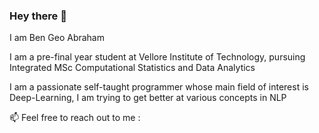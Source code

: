 ### Hey there 👋
 
I am Ben Geo Abraham

I am a pre-final year student at Vellore Institute of Technology, pursuing  Integrated MSc Computational Statistics and Data Analytics

I am a passionate self-taught programmer whose main field of interest is Deep-Learning, I am trying to get better at various concepts in NLP

📫 Feel free to reach out to me :

<!--
- 🔭 I’m currently working on ...
- 🌱 I’m currently learning ...
- 👯 I’m looking to collaborate on ...
- 🤔 I’m looking for help with ...
- 💬 Ask me about ...
- 📫 How to reach me: ...
- 😄 Pronouns: ...
- ⚡ Fun fact: ...
-->
